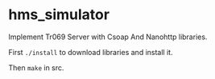 # hms_simulator

Implement Tr069 Server with Csoap And Nanohttp libraries.

First `./install` to download libraries and install it.

Then `make` in src.
